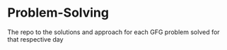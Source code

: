 # Problem-Solving
The repo to the solutions and approach for each GFG problem solved for that respective day
